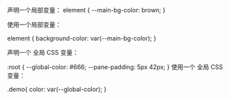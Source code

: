 
声明一个局部变量：
element {
  --main-bg-color: brown;
}

使用一个局部变量：

element {
  background-color: var(--main-bg-color);
}

声明一个 全局 CSS 变量：

:root {
  --global-color: #666;
  --pane-padding: 5px 42px;
}
使用一个 全局 CSS 变量：

.demo{
   color: var(--global-color);
}